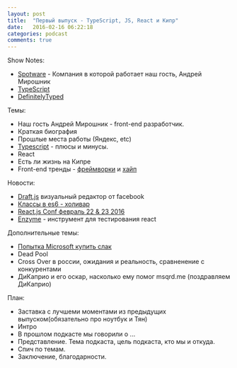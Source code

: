 ```yaml
---
layout: post
title:  "Первый выпуск - TypeScript, JS, React и Кипр"
date:   2016-02-16 06:22:18
categories: podcast
comments: true
---
```


Show Notes:

- [Spotware](https://www.spotware.com) - Компания в которой работает наш гость, Андрей Мирошник
- [TypeScript](http://www.typescriptlang.org)
- [DefinitelyTyped](https://github.com/DefinitelyTyped/DefinitelyTyped)


Темы:

- Наш гость Андрей Мирошник - front-end разработчик.
- Краткая биография
- Прошлые места работы (Яндекс, etc)
- [Typescript](http://www.typescriptlang.org) - плюсы и минусы. 
- React
- Есть ли жизнь на Кипре
- Front-end тренды - [фреймворки](http://www.clock.co.uk/blog/javascript-frameworks-in-2016) и [хайп](https://dev.by/lenta/main/v-reytinge-populyarnyh-yazykov-programmirovaniya-redmonk-po-prezhnemu-lidiruyut-javascript-i-java)

Новости:

- [Draft.js](https://facebook.github.io/draft-js/) визуальный редактор от facebook
- [Классы в es6 - холивар](https://medium.com/@housecor/in-defense-of-javascript-classes-e50bf2270a95#.sbuoffkk0)
- [React.js Conf февраль 22 & 23 2016](http://conf.reactjs.com)
- [Еnzyme](https://medium.com/airbnb-engineering/enzyme-javascript-testing-utilities-for-react-a417e5e5090f#.4akorw8kf)  - инструмент для тестирования react


Дополнительные темы:

- [Попытка Microsoft купить слак](http://techcrunch.com/2016/03/04/source-microsoft-mulled-an-8-billion-bid-for-slack-will-focus-on-skype-instead)
- Dead Pool
- Cross Over в россии, ожидания и реальность, сравненение с конкурентами
- ДиКаприо и его оскар, насколько ему помог msqrd.me (поздравляем ДиКаприо)


План:

- Заставка с лучшеми моментами из предыдущих выпуском(обязательно про ноутбук и Тян)
- Интро
- В прошлом подкасте мы говорили о ...
- Представление. Тема подкаста, цель подкаста, кто мы и откуда.
- Спич по темам.
- Заключение, благодарности. 
